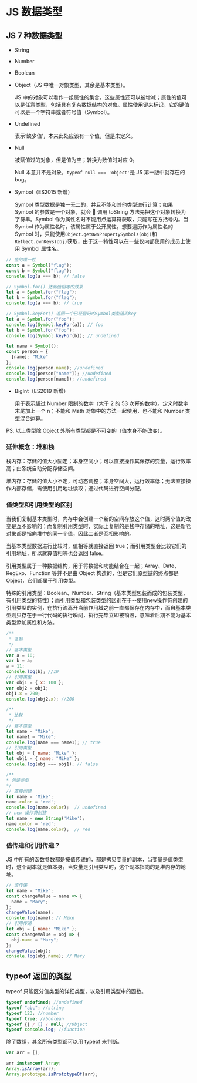 # JS 数据类型

## JS 7 种数据类型

- String

- Number

- Boolean

- Object（JS 中唯一对象类型，其余是基本类型）。

  JS 中的对象可以看作一组属性的集合。这些属性还可以被增减；属性的值可以是任意类型，包括具有复杂数据结构的对象。属性使用键来标识，它的键值可以是一个字符串或者符号值（Symbol）。

- Undefined

  表示‘缺少值’，本来此处应该有一个值，但是未定义。

- Null

  被赋值过的对象，但是值为空；转换为数值时对应 0。

  Null 本意并不是对象，`typeof null === 'object'`是 JS 第一版中就存在的 bug。

- Symbol（ES2015 新增）

  Symbol 类型数据是独一无二的，并且不能和其他类型进行计算；如果 Symbol 的参数是一个对象，就会 🧵 调用 toString 方法先把这个对象转换为字符串。Symbol 作为属性名时不能用点运算符获取，只能写在方括号内。当 Symbol 作为属性名时，该属性属于公开属性。想要遍历作为属性名的 Symbol 时，只能使用`Object.getOwnPropertySymbols(obj)`和`Reflect.ownKeys(obj)`获取，由于这一特性可以在一些仅内部使用的成员上使用 Symbol 属性名。

```js
// 值的唯一性
const a = Symbol("flag");
const b = Symbol("flag");
console.log(a === b); // false

// Symbol.for() 达到值相等的效果
let a = Symbol.for("flag");
let b = Symbol.for("flag");
console.log(a === b); // true

// Symbol.keyFor() 返回一个已经登记的Symbol类型值的key
let a = Symbol.for("foo");
console.log(Symbol.keyFor(a)); // foo
let b = Symbol.for("foo");
console.log(Symbol.keyFor(b)); // undefined
```

```js
let name = Symbol();
const person = {
  [name]: "Mike"
};
console.log(person.name); //undefined
console.log(person["name"]); //undefined
console.log(person[name]); //undefined
```

- BigInt（ES2019 新增）

  用于表示超过 Number 限制的数字（大于 2 的 53 次幂的数字）。定义时数字末尾加上一个 n；不能和 Math 对象中的方法一起使用，也不能和 Number 类型混合运算。

PS. 以上类型除 Object 外所有类型都是不可变的（值本身不能改变）。

### 延伸概念：堆和栈

栈内存：存储的值大小固定；本身空间小；可以直接操作其保存的变量，运行效率高；由系统自动分配存储空间。

堆内存：存储的值大小不定，可动态调整；本身空间大，运行效率低；无法直接操作内部存储，需使用引用地址读取；通过代码进行空间分配。

### 值类型和引用类型的区别

当我们复制基本类型时，内存中会创建一个新的空间存放这个值，这时两个值的改变是互不影响的；而复制引用类型时，实际上复制的是栈中存储的地址，这是新老对象都是指向堆中的同一个值，因此二者是互相影响的。

当基本类型数据进行比较时，值相等就直接返回 true；而引用类型会比较它们的引用地址，所以就算值相等也会返回 false。

引用类型属于一种数据结构，用于将数据和功能结合在一起；Array、Date、RegExp、Function 等并不是由 Object 构造的，但是它们原型链的终点都是 Object，它们都属于引用类型。

特殊的引用类型：Boolean、Number、String（基本类型包装而成的包装类型，有引用类型的特性）；而引用类型和包装类型的区别在于--使用new操作符创建的引用类型的实例，在执行流离开当前作用域之前一直都保存在内存中，而自基本类型则只存在于一行代码的执行瞬间，执行完毕立即被销毁，意味着后期不能为基本类型添加属性和方法。

```js
/**
 * 复制
 */
// 基本类型
var a = 10;
var b = a;
a = 11;
console.log(b); //10
// 引用类型
var obj1 = { x: 100 };
var obj2 = obj1;
obj1.x = 200;
console.log(obj2.x); //200

/**
 * 比较
 */
// 基本类型
let name = "Mike";
let name1 = "Mike";
console.log(name === name1); // true
// 引用类型
let obj = { name: "Mike" };
let obj1 = { name: "Mike" };
console.log(obj === obj1); // false

/**
* 包装类型
*/
// 直接创建
let name = 'Mike';
name.color = 'red';
console.log(name.color);  // undefined
// new 操作符创建
let name = new String('Mike');
name.color = 'red';
console.log(name.color);  // red
```

### 值传递和引用传递？

JS 中所有的函数参数都是按值传递的，都是拷贝变量的副本，当变量是值类型时，这个副本就是值本身，当变量是引用类型时，这个副本指向的是堆内存的地址。

```js
// 值传递
let name = "Mike";
const changeValue = name => {
  name = "Mary";
};
changeValue(name);
console.log(name); // Mike
// 引用传递
let obj = { name: "Mike" };
const changeValue = obj => {
  obj.name = "Mary";
};
changeValue(obj);
console.log(obj.name); // Mary
```

## typeof 返回的类型

typeof 只能区分值类型的详细类型，以及引用类型中的函数。

```js
typeof undefined; //undefined
typeof "abc"; //string
typeof 123; //number
typeof true; //boolean
typeof {} / [] / null; //Object
typeof console.log; //function
```

除了数组，其余所有类型都可以用 typeof 来判断。

```js
var arr = [];

arr instanceof Array;
Array.isArray(arr);
Array.prototype.isPrototypeOf(arr);
```

